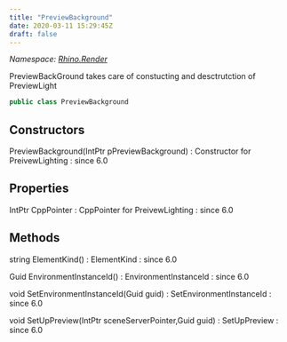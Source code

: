 ```yaml
---
title: "PreviewBackground"
date: 2020-03-11 15:29:45Z
draft: false
---
```


*Namespace: [Rhino.Render](../)*

PreviewBackGround takes care of constucting and desctrutction of PreviewLight
```cs
public class PreviewBackground
```
## Constructors

PreviewBackground(IntPtr pPreviewBackground)
: Constructor for PreivewLighting
: since 6.0
## Properties

IntPtr CppPointer
: CppPointer for PreivewLighting
: since 6.0
## Methods

string ElementKind()
: ElementKind
: since 6.0

Guid EnvironmentInstanceId()
: EnvironmentInstanceId
: since 6.0

void SetEnvironmentInstanceId(Guid guid)
: SetEnvironmentInstanceId
: since 6.0

void SetUpPreview(IntPtr sceneServerPointer,Guid guid)
: SetUpPreview
: since 6.0
